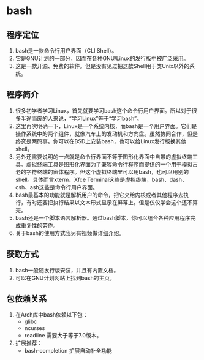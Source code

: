 # bash
## 程序定位
1. bash是一款命令行用户界面（CLI Shell）。
2. 它是GNU计划的一部分，因而在各种GNU/Linux的发行版中被广泛采用。
3. 这是一款开源、免费的软件。但是没有见过把这款Shell用于类Unix以外的系统。
## 程序简介
1. 很多初学者学习Linux，首先就要学习bash这个命令行用户界面。所以对于很多半途而废的人来说，“学习Linux”等于“学习bash”。
2. 这里再次明确一下，Linux是一个系统内核，而bash是一个用户界面。它们是操作系统中的两个组件，就像汽车上的发动机和方向盘。虽然协同合作，但是终究是两码事。你可以在BSD上安装bash，也可以给Linux发行版换其他shell。
3. 另外还需要说明的一点就是命令行界面不等于图形化界面中自带的虚拟终端工具。虚拟终端工具是图形化界面为了兼容命令行程序而提供的一个用于模拟古老的字符终端的窗体程序。但这个虚拟终端里可以用bash，也可以用别的shell。具体而言xterm、Xfce Terminal这些是虚拟终端，bash、dash、csh、ash这些是命令行用户界面。
4. bash最基本的功能就是解析用户的命令，把它交给内核或者其他程序去执行，有时还要把执行结果以文本形式显示在屏幕上。但是仅仅学会这个还不算完。
5. bash还是一个脚本语言解析器。通过bash脚本，你可以组合各种应用程序完成重复性的劳作。
6. 关于bash的使用方式我另有视频做详细介绍。
## 获取方式
1. bash一般随发行版安装，并且有内置文档。
2. 可以在GNU计划网站上找到bash的主页。
## 包依赖关系
1. 在Arch库中bash依赖以下包：
    * glibc
    * ncurses
    * readline 需要大于等于7.0版本。
2. 扩展推荐：
    * bash-completion 扩展自动补全功能